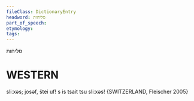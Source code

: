 ```yaml
---
fileClass: DictionaryEntry
headword: סליחות
part_of_speech: 
etymology: 
tags: 
---
```

סליחות

WESTERN
========

sliːxəs; josəf, štei uf! s is tsait tsu sliːxəs! {SWITZERLAND, Fleischer 2005}